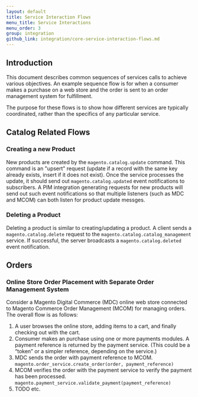 ```yaml
---
layout: default
title: Service Interaction Flows
menu_title: Service Interactions
menu_order: 3
group: integration
github_link: integration/core-service-interaction-flows.md
---
```


## Introduction

This document describes common sequences of services calls to achieve various objectives. An example sequence flow is for when a consumer makes a purchase on a web store and the order is sent to an order management system for fulfillment.

The purpose for these flows is to show how different services are typically coordinated, rather than the specifics of any particular service.

## Catalog Related Flows

### Creating a new Product

New products are created by the `magento.catalog.update` command. This command is an "upsert" request (update if a record with the same key already exists, insert if it does not exist). Once the service processes the update, it should send out `magento.catalog.updated` event notifications to subscribers. A PIM integration generating requests for new products will send out such event notifications so that multiple listeners (such as MDC and MCOM) can both listen for product update messges.

### Deleting a Product

Deleting a product is similar to creating/updating a product. A client sends a `magento.catalog.delete` request to the `magento.catalog.catalog_management` service. If successful, the server broadcasts a `magento.catalog.deleted` event notification.

## Orders

### Online Store Order Placement with Separate Order Management System

Consider a Magento Digital Commerce (MDC) online web store connected to Magento Commerce Order Management (MCOM) for managing orders. The overall flow is as follows:

1. A user browses the online store, adding items to a cart, and finally checking out with the cart.
2. Consumer makes an purchase using one or more payments modules. A payment reference is returned by the payment service. (This could be a “token” or a simpler reference, depending on the service.)
3. MDC sends the order with payment reference to MCOM. `magento.order_service.create_order(order, payment_reference)`
4. MCOM verifies the order with the payment service to verify the payment has been processed. `magento.payment_service.validate_payment(payment_reference)`
5. TODO etc.

